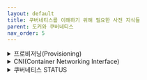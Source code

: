 ```yaml
---
layout: default
title: 쿠버네티스를 이해하기 위해 필요한 사전 지식들
parent: 도커와 쿠버네티스
nav_order: 5
---
```


<details><summary> 프로비저닝(Provisioning) </summary><div markdown="1">

### **프로비저닝**(Provisioning)
사용자의 요구에 맞게 시스템 자원을 할당, 배치, 배포해 두었다가 필요할 때 시스템을 사용할 수 있는 상태로 만들어 주는 기술입니다
* 가상 머신 프로비저닝
  * 가상 머신을 생성하는 기술. ex) AWS 에서 EC2 인스턴스 생성하는 기술, VMWare 에서 VM 생성하는 기술
* 컨테이너 오케스트레이션 클러스터 프로비저닝
  * Kubernetes, Docker Swarm, 또는 Amazon ECS와 같은 컨테이너 오케스트레이션 플랫폼을 사용하여 클러스터를 프로비저닝하는 기술입니다
* 네트워크 프로비저닝
  * 가상 네트워크(Virtual Private Cloud 또는 VPC)를 생성하고, 서브넷 및 라우팅 테이블을 설정하는 기술입니다

> 쿠버네티스는 컨테이너 오케스트레이션 클러스터 프로비저닝이 되겠죠? 쉽게말해서 쿠버네티스는 여러 대의 컴퓨터를 하나의 컴퓨터로 인식하도록 클러스터링해주는 프로비저닝 플랫폼입니다.

</div></details>

<details><summary> CNI(Container Networking Interface) </summary><div markdown="1">

### **CNI**(Container Networking Interface)
컨테이너 오케스트레이션 시스템(예: Kubernetes, Docker Swarm)과 호스트 시스템의 네트워크 인프라 간의 통합을 담당하는 표준 인터페이스입니다.
* 컨테이너 네트워크 설정
  * 컨테이너를 시작하거나 연결할 때 컨테이너에 네트워크 인터페이스를 생성하고 설정합니다. 이를 통해 컨테이너가 호스트 및 다른 컨테이너와 통신할 수 있도록 합니다.
* IP 주소 할당
  * 컨테이너에 IP 주소를 동적으로 할당하거나 정적으로 구성할 수 있습니다. 이를 통해 컨테이너 간 및 외부와의 통신을 지원합니다.
* 네트워크 정책 및 보안
  * 네트워크 정책을 적용하여 컨테이너 간의 통신을 제어하고 보안을 강화할 수 있습니다. 이를 통해 방화벽 규칙, 액세스 제어 목록(ACL), 가상 네트워크 분리 등을 구현할 수 있습니다.
* 다양한 네트워크 드라이버 지원
  * 사용자는 자체 네트워크 드라이버를 개발하거나 기존의 CNI 호환 드라이버를 사용할 수 있습니다. 이는 유연성을 제공하며 다양한 네트워크 솔루션을 사용할 수 있도록 합니다.
* 플러그인 아키텍처
  * 여러 다른 네트워크 솔루션을 쉽게 통합할 수 있습니다. 이는 컨테이너 오케스트레이션 시스템과 호환되도록 표준화된 방식으로 네트워크를 구성할 수 있게 합니다.

쉽게 말해서, CNI를 통해 우리는 클러스터의 네트워크 설정을 간단하게 관리할 수 있어요.

그렇다면 여기서 의문. CNI 와 Kube-proxy 는 무엇이 다를까요?

* CNI
  * 파드 별 네트워크 할당 및 관리에 집중합니다.
  * 예로 docker compose 에서 자동으로 생성해주는 네트워크를 inspect 하여 봤을 때 컨테이너들이 각기 다른 IP 를 가지고 있잖아요? 이것과 비슷한 역할을 CNI 가 수행합니다. 
* Kube-proxy
  * 서비스 디스커버리와 외부 포트 노출 및 로드 밸런싱을 담당합니다.
  * 예로 Service.yaml 에서 포트 설정과 서비스 이름설정과 같은 부분들이 여기서 실제로 수행됩니다.

  
</div></details>
<details><summary> 쿠버네티스 STATUS </summary><div markdown="1">

### **쿠버네티스 STATUS**
* Running
    - 파드가 현재 실행 중이며 정상 상태입니다. 모든 컨테이너가 실행 중이고 문제 없이 동작하고 있음을 나타냅니다.
* Pending
   - 파드가 생성되었지만 모든 컨테이너가 실행 중이 아니거나 아직 실행 중이 아닙니다. 이 상태는 파드가 실행될 노드를 기다리거나 다른 리소스를 대기 중인 경우 발생할 수 있습니다.
* ContainerCreating
   - 파드의 컨테이너가 생성 중인 상태입니다. 컨테이너 이미지를 다운로드하고 컨테이너를 시작하고 있는 중입니다.
* Terminating
   - 파드가 삭제되고 있는 상태입니다. 파드 내의 컨테이너가 종료되고 리소스 정리 작업이 진행 중입니다.
* Completed
   - 파드 내의 모든 컨테이너가 실행을 완료한 상태입니다. 주로 일회성 작업이나 배치 작업을 수행한 후 종료된 경우에 발생합니다.
* CrashLoopBackOff
   - 파드 내의 컨테이너가 반복해서 실패하고 있는 상태입니다. 컨테이너가 시작될 때 오류가 발생하거나 빈번하게 다시 시작되고 있음을 나타냅니다.
* Error
   - 파드 내의 하나 이상의 컨테이너에서 오류가 발생한 상태입니다. 컨테이너에서 문제가 발생하여 실행이 중단되었음을 나타냅니다.
* ImagePullBackOff
   - 컨테이너 이미지를 가져오지 못해 컨테이너가 시작하지 못하는 상태입니다. 이미지가 존재하지 않거나 가져오는 데 문제가 있는 경우에 발생할 수 있습니다.
* Init:Error 또는 PodInitializing
   - 파드 내의 Init 컨테이너에서 오류가 발생한 경우, `Init:Error` 상태가 표시됩니다. 또는 Init 컨테이너가 아직 완료되지 않았을 때 `PodInitializing` 상태가 표시됩니다.
* Unknown
    - 파드 상태를 판단할 수 없거나 파드에 대한 정보를 받아오지 못하는 경우 `Unknown` 상태가 표시됩니다.

> 상태는 파드와 해당 컨테이너의 실행 상태를 나타내며, 파드 상태 모니터링 및 디버깅에 유용한 정보를 제공합니다. 필요에 따라 이러한 상태를 분석하여 문제를 해결하고 파드를 관리할 수 있습니다.

</div></details>